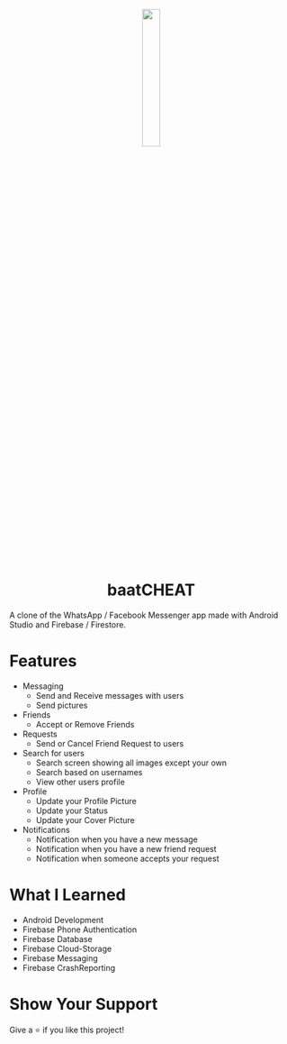<p align="center">
  <img src="https://image.flaticon.com/icons/png/512/906/906384.png" height="25%" width="25%">
</p>
<h1 align="center">baatCHEAT</h1>
A clone of the WhatsApp / Facebook Messenger app made with Android Studio and Firebase / Firestore.

# Features
* Messaging
  * Send and Receive messages with users
  * Send pictures
* Friends
  * Accept or Remove Friends
* Requests
  * Send or Cancel Friend Request to users
* Search for users
  * Search screen showing all images except your own
  * Search based on usernames
  * View other users profile
* Profile
  * Update your Profile Picture
  * Update your Status
  * Update your Cover Picture
* Notifications
  * Notification when you have a new message
  * Notification when you have a new friend request
  * Notification when someone accepts your request

# What I Learned
* Android Development
* Firebase Phone Authentication
* Firebase Database
* Firebase Cloud-Storage
* Firebase Messaging
* Firebase CrashReporting

# Show Your Support
Give a ⭐️ if you like this project!
